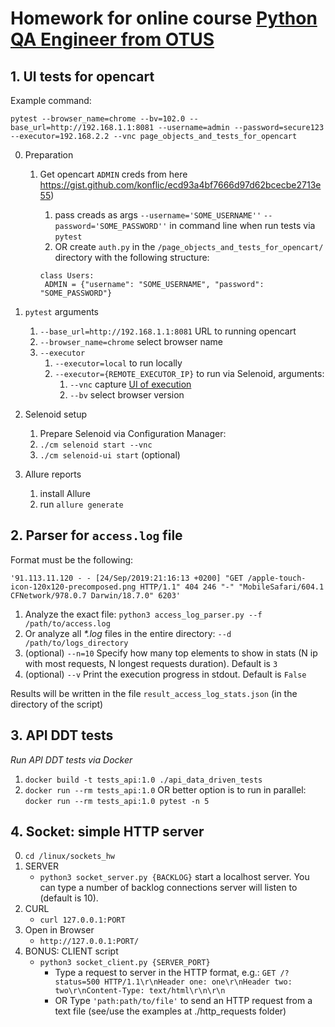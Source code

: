 # Homework for online course [Python QA Engineer from OTUS](https://otus.ru/lessons/avtomatizaciya-web-testirovaniya/)

## 1. UI tests for opencart

Example command:

```
pytest --browser_name=chrome --bv=102.0 --base_url=http://192.168.1.1:8081 --username=admin --password=secure123 --executor=192.168.2.2 --vnc page_objects_and_tests_for_opencart 
```

0. Preparation
   1. Get opencart `ADMIN` creds from here https://gist.github.com/konflic/ecd93a4bf7666d97d62bcecbe2713e55)

      1. pass creads as args `--username='SOME_USERNAME''` `--password='SOME_PASSWORD''` in command line when run tests
         via `pytest`
      2. OR create `auth.py` in the `/page_objects_and_tests_for_opencart/` directory with the following structure:
      ```
      class Users:
       ADMIN = {"username": "SOME_USERNAME", "password": "SOME_PASSWORD"}
      ```

1. `pytest` arguments
   1. `--base_url=http://192.168.1.1:8081` URL to running opencart
   2. `--browser_name=chrome` select browser name
   3. `--executor`
      1. `--executor=local` to run locally
      2. `--executor={REMOTE_EXECUTOR_IP}` to run via Selenoid, arguments:
         1. `--vnc` capture [UI of execution](https://aerokube.com/selenoid-ui/latest/)
         2. `--bv` select browser version
2. Selenoid setup
   1. Prepare Selenoid via Configuration Manager:
   2. `./cm selenoid start --vnc`
   3. `./cm selenoid-ui start` (optional)
3. Allure reports
   1. install Allure
   2. run `allure generate`

## 2. Parser for `access.log` file

Format must be the following:

`'91.113.11.120 - - [24/Sep/2019:21:16:13 +0200] "GET /apple-touch-icon-120x120-precomposed.png HTTP/1.1" 404 246 "-" "MobileSafari/604.1 CFNetwork/978.0.7 Darwin/18.7.0" 6203'`

1. Analyze the exact file: `python3 access_log_parser.py --f /path/to/access.log`
2. Or analyze all _*.log_ files in the entire directory: `--d /path/to/logs_directory`
3. (optional) `--n=10` Specify how many top elements to show in stats (N ip with most requests, N longest requests
   duration). Default is `3`
4. (optional) `--v` Print the execution progress in stdout. Default is `False`

Results will be written in the file `result_access_log_stats.json` (in the directory of the script)


## 3. API DDT tests
_Run API DDT tests via Docker_
1. `docker build -t tests_api:1.0 ./api_data_driven_tests`
2. `docker run --rm tests_api:1.0`
   OR better option is to run in parallel:
    `docker run --rm tests_api:1.0 pytest -n 5` 


## 4. Socket: simple HTTP server

0. `cd /linux/sockets_hw`
1. SERVER
   - `python3 socket_server.py {BACKLOG}` start a localhost server. You can type a number of backlog connections server
     will listen to (default is 10).
2. CURL
   - `curl 127.0.0.1:PORT`
3. Open in Browser
   - `http://127.0.0.1:PORT/`
4. BONUS: CLIENT script
   - `python3 socket_client.py {SERVER_PORT}`
      - Type a request to server in the HTTP format, e.g.:
        `GET /?status=500 HTTP/1.1\r\nHeader one: one\r\nHeader two: two\r\nContent-Type: text/html\r\n\r\n`
      - OR Type `'path:path/to/file'` to send an HTTP request from a text file (see/use the examples at ./http_requests
        folder)
